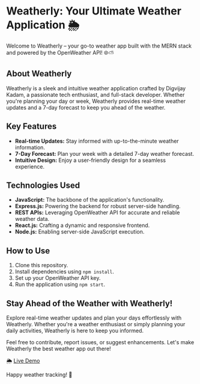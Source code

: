 # Weatherly: Your Ultimate Weather Application 🌦️

Welcome to Weatherly – your go-to weather app built with the MERN stack and powered by the OpenWeather API! 🌐⛅

## About Weatherly

Weatherly is a sleek and intuitive weather application crafted by Digvijay Kadam, a passionate tech enthusiast, and full-stack developer. Whether you're planning your day or week, Weatherly provides real-time weather updates and a 7-day forecast to keep you ahead of the weather.

## Key Features

- **Real-time Updates:** Stay informed with up-to-the-minute weather information.
- **7-Day Forecast:** Plan your week with a detailed 7-day weather forecast.
- **Intuitive Design:** Enjoy a user-friendly design for a seamless experience.

## Technologies Used

- **JavaScript:** The backbone of the application's functionality.
- **Express.js:** Powering the backend for robust server-side handling.
- **REST APIs:** Leveraging OpenWeather API for accurate and reliable weather data.
- **React.js:** Crafting a dynamic and responsive frontend.
- **Node.js:** Enabling server-side JavaScript execution.

## How to Use

1. Clone this repository.
2. Install dependencies using `npm install`.
3. Set up your OpenWeather API key.
4. Run the application using `npm start`.

## Stay Ahead of the Weather with Weatherly!

Explore real-time weather updates and plan your days effortlessly with Weatherly. Whether you're a weather enthusiast or simply planning your daily activities, Weatherly is here to keep you informed.

Feel free to contribute, report issues, or suggest enhancements. Let's make Weatherly the best weather app out there!

🌦️ [Live Demo](#insert_live_link)

Happy weather tracking! 🌈
